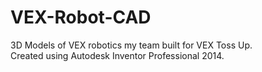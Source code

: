 # VEX-Robot-CAD

3D Models of VEX robotics my team built for VEX Toss Up.  
Created using Autodesk Inventor Professional 2014.
